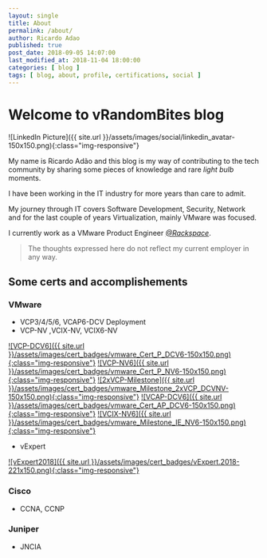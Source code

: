 ```yaml
---
layout: single
title: About
permalink: /about/
author: Ricardo Adao
published: true
post_date: 2018-09-05 14:07:00
last_modified_at: 2018-11-04 18:00:00
categories: [ blog ]
tags: [ blog, about, profile, certifications, social ]
---
```

# Welcome to vRandomBites blog #

![LinkedIn Picture]({{ site.url }}/assets/images/social/linkedin_avatar-150x150.png){:class="img-responsive"}

My name is Ricardo Adão and this blog is my way of contributing to the tech community by sharing some pieces of knowledge and rare _light bulb_ moments.

I have been working in the IT industry for more years than care to admit.

My journey through IT covers Software Development, Security, Network and for the last couple of years Virtualization, mainly VMware was focused.

I currently work as a VMware Product Engineer [_@Rackspace_](https://www.rackspace.com/).

> The thoughts expressed here do not reflect my current employer in any way.

## Some certs and accomplishements ##

### VMware ###

* VCP3/4/5/6, VCAP6-DCV Deployment
* VCP-NV ,VCIX-NV, VCIX6-NV

[![VCP-DCV6]({{ site.url }}/assets/images/cert_badges/vmware_Cert_P_DCV6-150x150.png){:class="img-responsive"}](https://www.youracclaim.com/badges/6f29970d-55a2-46a6-b521-653512f69da2/public_url)
[![VCP-NV6]({{ site.url }}/assets/images/cert_badges/vmware_Cert_P_NV6-150x150.png){:class="img-responsive"}](https://www.youracclaim.com/badges/4cc8ec95-9797-42fb-b534-d0d67cca92c5/public_url)
[![2xVCP-Milestone]({{ site.url }}/assets/images/cert_badges/vmware_Milestone_2xVCP_DCVNV-150x150.png){:class="img-responsive"}](https://www.youracclaim.com/badges/943874a7-70c4-40d9-aafd-c3ad85c23053/public_url)
[![VCAP-DCV6]({{ site.url }}/assets/images/cert_badges/vmware_Cert_AP_DCV6-150x150.png){:class="img-responsive"}](https://www.youracclaim.com/badges/ddd251fa-f183-412e-8229-9cc63824abe8/public_url)
[![VCIX-NV6]({{ site.url }}/assets/images/cert_badges/vmware_Milestone_IE_NV6-150x150.png){:class="img-responsive"}](https://www.youracclaim.com/badges/f434f2d7-af9b-463a-99ad-213b5a5814f3/public_url)

* vExpert

[![vExpert2018]({{ site.url }}/assets/images/cert_badges/vExpert.2018-221x150.png){:class="img-responsive"}](https://vexpert.vmware.com/directory/2766)

### Cisco ###

* CCNA, CCNP

### Juniper ###

* JNCIA